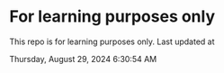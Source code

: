 # For learning purposes only
This repo is for learning purposes only.
Last updated at

Thursday, August 29, 2024 6:30:54 AM

